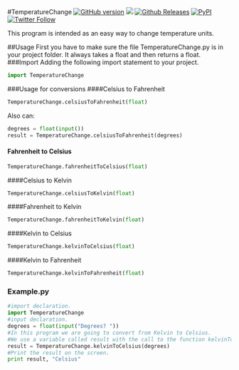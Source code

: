 #TemperatureChange
[![GitHub version](https://badge.fury.io/gh/guillempp%2FTemperatureChange.svg)](https://badge.fury.io/gh/guillempp%2FTemperatureChange)  ![](https://img.shields.io/badge/license-MIT-blue.svg?style=flat)  [![Github Releases](https://img.shields.io/github/downloads/atom/atom/latest/total.svg)](github.com/guillempp/TemperatureChange)  [![PyPI](https://img.shields.io/pypi/pyversions/Django.svg)](github.com/guillempp/TemperatureChange)  [![Twitter Follow](https://img.shields.io/twitter/follow/espadrine.svg?style=social&label=Follow)](twitter.com/guillempp)

This program is intended as an easy way to change temperature units.

##Usage
First you have to make sure the file TemperatureChange.py is in your project folder. It always takes a float and then returns a float.
###Import
Adding the following import statement to your project.
```python
import TemperatureChange
```
###Usage for conversions
####Celsius to Fahrenheit
``` python
TemperatureChange.celsiusToFahrenheit(float)
```
Also can:
``` python
degrees = float(input())
result = TemperatureChange.celsiusToFahrenheit(degrees)
```
#### Fahrenheit to Celsius
``` python
TemperatureChange.fahrenheitToCelsius(float)
```
####Celsius to Kelvin
``` python
TemperatureChange.celsiusToKelvin(float)
```
####Fahrenheit to Kelvin
``` python
TemperatureChange.fahrenheitToKelvin(float)
```
####Kelvin to Celsius
``` python
TemperatureChange.kelvinToCelsius(float)
```
####Kelvin to Fahrenheit
``` python
TemperatureChange.kelvinToFahrenheit(float)
```
### Example.py

``` python
#import declaration.
import TemperatureChange
#input declaration.
degrees = float(input("Degrees? "))
#In this program we are going to convert from Kelvin to Celsius.
#We use a variable called result with the call to the function kelvinToCelsius.
result = TemperatureChange.kelvinToCelsius(degrees)
#Print the result on the screen.
print result, "Celsius"

```
